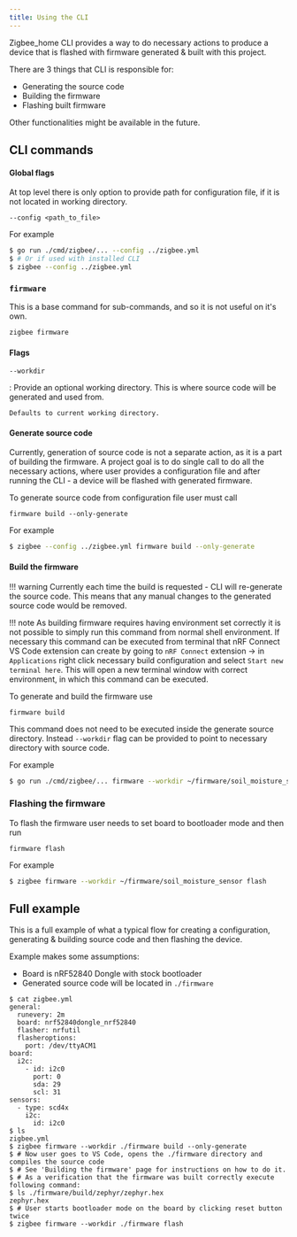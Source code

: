 ```yaml
---
title: Using the CLI
---
```


Zigbee_home CLI provides a way to do necessary actions to produce a device that is flashed with firmware generated & built with this project.

There are 3 things that CLI is responsible for:
* Generating the source code
* Building the firmware
* Flashing built firmware

Other functionalities might be available in the future.

## CLI commands

#### Global flags

At top level there is only option to provide path for configuration file, if it is not located in working directory.
```
--config <path_to_file>
```

For example

```bash
$ go run ./cmd/zigbee/... --config ../zigbee.yml
$ # Or if used with installed CLI
$ zigbee --config ../zigbee.yml
```

### `firmware`
This is a base command for sub-commands, and so it is not useful on it's own.
```bash
zigbee firmware
```

#### Flags
`--workdir`

:   Provide an optional working directory. This is where source code will be generated and used from.

    Defaults to current working directory.


#### Generate source code
Currently, generation of source code is not a separate action, as it is a part of building the firmware. A project goal is to do single call to do all the necessary actions, where user provides a configuration file and after running the CLI - a device will be flashed with generated firmware.

To generate source code from configuration file user must call 
```
firmware build --only-generate
```

For example
```bash
$ zigbee --config ../zigbee.yml firmware build --only-generate
```

#### Build the firmware
!!! warning
    Currently each time the build is requested - CLI will re-generate the source code. This means that any manual changes to the generated source code would be removed.

!!! note
    As building firmware requires having environment set correctly it is not possible to simply run this command from normal shell environment.
    If necessary this command can be executed from terminal that nRF Connect VS Code extension can create by going to `nRF Connect` extension -> in `Applications` right click necessary build configuration and select `Start new terminal here`.
    This will open a new terminal window with correct environment, in which this command can be executed.

To generate and build the firmware use
```
firmware build
```

This command does not need to be executed inside the generate source directory. Instead `--workdir` flag can be provided to point to necessary directory with source code.

For example
```bash
$ go run ./cmd/zigbee/... firmware --workdir ~/firmware/soil_moisture_sensor build
```

### Flashing the firmware
To flash the firmware user needs to set board to bootloader mode and then run
```
firmware flash
```
For example
```bash
$ zigbee firmware --workdir ~/firmware/soil_moisture_sensor flash
```

## Full example
This is a full example of what a typical flow for creating a configuration, generating & building source code and then flashing the device.

Example makes some assumptions:

- Board is nRF52840 Dongle with stock bootloader
- Generated source code will be located in `./firmware`

```console
$ cat zigbee.yml
general:
  runevery: 2m
  board: nrf52840dongle_nrf52840
  flasher: nrfutil
  flasheroptions:
    port: /dev/ttyACM1
board:
  i2c:
    - id: i2c0
      port: 0
      sda: 29
      scl: 31
sensors:
  - type: scd4x
    i2c:
      id: i2c0
$ ls
zigbee.yml
$ zigbee firmware --workdir ./firmware build --only-generate
$ # Now user goes to VS Code, opens the ./firmware directory and compiles the source code
$ # See 'Building the firmware' page for instructions on how to do it.
$ # As a verification that the firmware was built correctly execute following command:
$ ls ./firmware/build/zephyr/zephyr.hex
zephyr.hex
$ # User starts bootloader mode on the board by clicking reset button twice
$ zigbee firmware --workdir ./firmware flash
```
